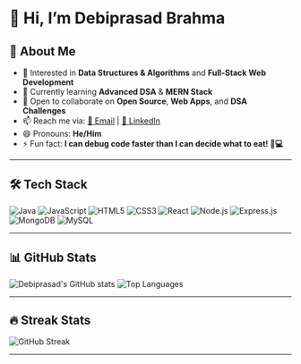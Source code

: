 # 👋 Hi, I’m **Debiprasad Brahma**  

## 🚀 About Me
- 👀 Interested in **Data Structures & Algorithms** and **Full-Stack Web Development**  
- 🌱 Currently learning **Advanced DSA** & **MERN Stack**  
- 💞️ Open to collaborate on **Open Source**, **Web Apps**, and **DSA Challenges**  
- 📫 Reach me via: [📧 Email](mailto:debiprasadbrahma01@gmail.com) | [💼 LinkedIn](https://www.linkedin.com/in/debiprasad-brahma-11730529a/)
- 😄 Pronouns: **He/Him**  
- ⚡ Fun fact: **I can debug code faster than I can decide what to eat! 🍕💻**

---

## 🛠️ Tech Stack
![Java](https://img.shields.io/badge/Java-%23ED8B00.svg?style=for-the-badge&logo=java&logoColor=white)
![JavaScript](https://img.shields.io/badge/JavaScript-%23F7DF1E.svg?style=for-the-badge&logo=javascript&logoColor=black)
![HTML5](https://img.shields.io/badge/HTML5-%23E34F26.svg?style=for-the-badge&logo=html5&logoColor=white)
![CSS3](https://img.shields.io/badge/CSS3-%231572B6.svg?style=for-the-badge&logo=css3&logoColor=white)
![React](https://img.shields.io/badge/React-%2320232a.svg?style=for-the-badge&logo=react&logoColor=%2361DAFB)
![Node.js](https://img.shields.io/badge/Node.js-%2343853D.svg?style=for-the-badge&logo=node.js&logoColor=white)
![Express.js](https://img.shields.io/badge/Express.js-%23404d59.svg?style=for-the-badge)
![MongoDB](https://img.shields.io/badge/MongoDB-%234ea94b.svg?style=for-the-badge&logo=mongodb&logoColor=white)
![MySQL](https://img.shields.io/badge/MySQL-%2300f.svg?style=for-the-badge&logo=mysql&logoColor=white)

---

## 📊 GitHub Stats
![Debiprasad's GitHub stats](https://github-readme-stats.vercel.app/api?username=Debiprasad-Brahma&show_icons=true&theme=radical)
![Top Languages](https://github-readme-stats.vercel.app/api/top-langs/?username=Debiprasad-Brahma&layout=compact&theme=radical)

---

## 🔥 Streak Stats
![GitHub Streak](https://github-readme-streak-stats.herokuapp.com/?user=Debiprasad-Brahma&theme=radical)

---


